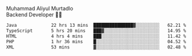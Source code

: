 Muhammad Aliyul Murtadlo
<br>
Backend Developer 👨‍💻
<br>
<!--START_SECTION:waka-->

```txt
Java             22 hrs 13 mins  ███████████████▓░░░░░░░░░   62.21 %
TypeScript       5 hrs 20 mins   ███▓░░░░░░░░░░░░░░░░░░░░░   14.95 %
HTML             4 hrs 4 mins    ███░░░░░░░░░░░░░░░░░░░░░░   11.42 %
PHP              1 hr 36 mins    █░░░░░░░░░░░░░░░░░░░░░░░░   04.52 %
XML              53 mins         ▓░░░░░░░░░░░░░░░░░░░░░░░░   02.48 %
```

<!--END_SECTION:waka-->
